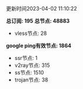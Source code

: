 更新时间2023-04-02 11:10:22

**总订阅: 195**
**总节点: 48883**
- vless节点: 28

**google ping有效节点: 1864**
- ssr节点: 1
- v2ray节点: 315
- ss节点: 1510
- trojan节点: 38
